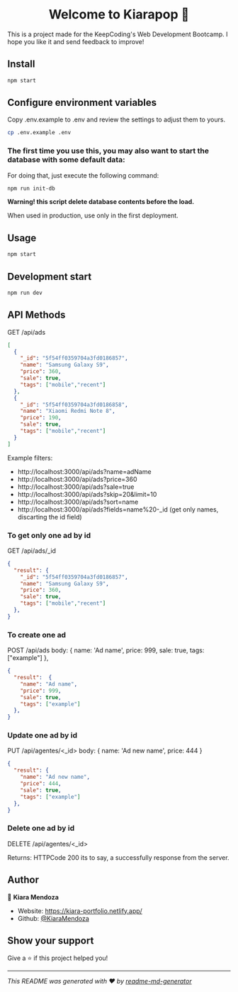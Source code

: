 <h1 align="center">Welcome to Kiarapop 👋</h1>

This is a project made for the KeepCoding's Web Development Bootcamp. I hope you like it and send feedback to improve!

## Install

```sh
npm start
```

## Configure environment variables

Copy .env.example to .env and review the settings to adjust them to yours.

```sh
cp .env.example .env
```

### The first time you use this, you may also want to start the database with some default data:

For doing that, just execute the following command:

```sh
npm run init-db
```

**Warning! this script delete database contents before the load.**

When used in production, use only in the first deployment.

## Usage

```sh
npm start
```

## Development start

```sh
npm run dev
```

## API Methods

GET /api/ads

```json
[
  {
    "_id": "5f54ff0359704a3fd0186857",
    "name": "Samsung Galaxy S9",
    "price": 360,
    "sale": true,
    "tags": ["mobile","recent"]
  },
  {
    "_id": "5f54ff0359704a3fd0186858",
    "name": "Xiaomi Redmi Note 8",
    "price": 190,
    "sale": true,
    "tags": ["mobile","recent"]
  }
]
```

Example filters:

* http://localhost:3000/api/ads?name=adName
* http://localhost:3000/api/ads?price=360
* http://localhost:3000/api/ads?sale=true
* http://localhost:3000/api/ads?skip=20&limit=10
* http://localhost:3000/api/ads?sort=name
* http://localhost:3000/api/ads?fields=name%20-_id (get only names, discarting the id field)

### To get only one ad by id

GET /api/ads/_id

```json
{
  "result": {
    "_id": "5f54ff0359704a3fd0186857",
    "name": "Samsung Galaxy S9",
    "price": 360,
    "sale": true,
    "tags": ["mobile","recent"]
  },
}
```

### To create one ad

POST /api/ads body: { name: 'Ad name', price: 999, sale: true, tags: ["example"] },

```json
{
  "result":  { 
    "name": "Ad name",
    "price": 999, 
    "sale": true, 
    "tags": ["example"] 
  },
}
```

### Update one ad by id

PUT /api/agentes/<_id> body: { name: 'Ad new name', price: 444 }

```json
{
  "result": { 
    "name": "Ad new name",
    "price": 444, 
    "sale": true, 
    "tags": ["example"] 
  },
}
```

### Delete one ad by id

DELETE /api/agentes/<_id>

Returns: HTTPCode 200 its to say, a successfully response from the server.

## Author

👤 **Kiara Mendoza**

* Website: https://kiara-portfolio.netlify.app/
* Github: [@KiaraMendoza](https://github.com/KiaraMendoza)

## Show your support

Give a ⭐️ if this project helped you!

***
_This README was generated with ❤️ by [readme-md-generator](https://github.com/kefranabg/readme-md-generator)_